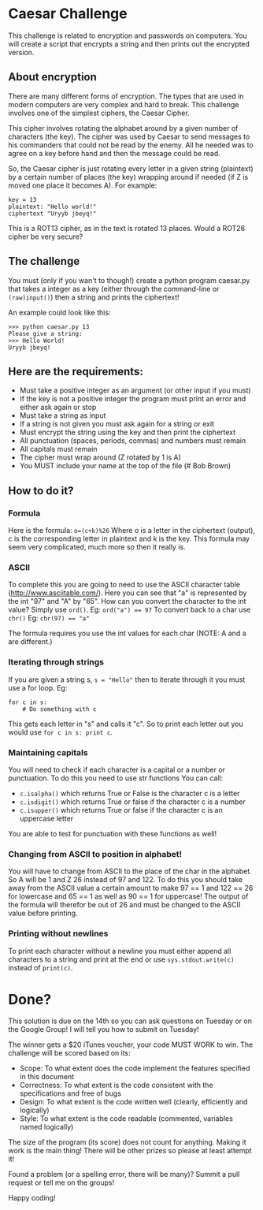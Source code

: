 # Caesar Challenge
This challenge is related to encryption and passwords on computers. You will create a script that encrypts a string and then prints out the encrypted version.

## About encryption
There are many different forms of encryption. The types that are used in modern computers are very complex and hard to break. This challenge involves one of the simplest ciphers, the Caesar Cipher.

This cipher involves rotating the alphabet around by a given number of characters (the key). The cipher was used by Caesar to send messages to his commanders that could not be read by the enemy. All he needed was to agree on a key before hand and then the message could be read.

So, the Caesar cipher is just rotating every letter in a given string (plaintext) by a certain number of places (the key) wrapping around if needed (if Z is moved one place it becomes A).
For example:
```
key = 13
plaintext: "Hello world!"
ciphertext "Uryyb jbeyq!"
```
This is a ROT13 cipher, as in the text is rotated 13 places. Would a ROT26 cipher be very secure?

## The challenge
You must (only if you wan't to though!) create a python program caesar.py that takes a integer as a key (either through the command-line or `(raw)input()`) then a string and prints the ciphertext!

An example could look like this:
```
>>> python caesar.py 13
Please give a string:
>>> Hello World!
Uryyb jbeyq!
```

## Here are the requirements:
- Must take a positive integer as an argument (or other input if you must)
- If the key is not a positive integer the program must print an error and either ask again or stop
- Must take a string as input
- If a string is not given you must ask again for a string or exit
- Must encrypt the string using the key and then print the ciphertext
- All punctuation (spaces, periods, commas) and numbers must remain
- All capitals must remain
- The cipher must wrap around (Z rotated by 1 is A)
- You MUST include your name at the top of the file (# Bob Brown)

## How to do it?

### Formula
Here is the formula:
`o=(c+k)%26`
Where o is a letter in the ciphertext (output), c is the corresponding letter in plaintext and k is the key. This formula may seem very complicated, much more so then it really is.

### ASCII
To complete this you are going to need to use the ASCII character table (http://www.asciitable.com/). Here you can see that "a" is represented by the int "97" and "A" by "65". How can you convert the character to the int value? Simply use `ord()`. Eg: `ord("a") == 97`
To convert back to a char use `chr()`
Eg: `chr(97) == "a"`

The formula requires you use the int values for each char (NOTE: A and a are different.)

### Iterating through strings
If you are given a string s, `s = "Hello"` then to iterate through it you must use a for loop.
Eg:
```
for c in s:
    # Do something with c
```
This gets each letter in "s" and calls it "c". So to print each letter out you would use `for c in s: print c`.

### Maintaining capitals
You will need to check if each character is a capital or a number or punctuation. To do this you need to use str functions
You can call:
- `c.isalpha()` which returns True or False is the character c is a letter
- `c.isdigit()` which returns True or false if the character c is a number
- `c.isupper()` which returns True or false if the character c is an uppercase letter

You are able to test for punctuation with these functions as well!

### Changing from ASCII to position in alphabet!
You will have to change from ASCII to the place of the char in the alphabet. So A will be 1 and Z 26 instead of 97 and 122. To do this you should take away from the ASCII value a certain amount to make 97 == 1 and 122 == 26 for lowercase and 65 == 1 as well as 90 == 1 for uppercase!
The output of the formula will therefor be out of 26 and must be changed to the ASCII value before printing.

### Printing without newlines
To print each character without a newline you must either append all characters to a string and print at the end or use `sys.stdout.write(c)` instead of `print(c)`.

# Done?
This solution is due on the 14th so you can ask questions on Tuesday or on the Google Group! I will tell you how to submit on Tuesday!

The winner gets a $20 iTunes voucher, your code MUST WORK to win. The challenge will be scored based on its:
- Scope: To what extent does the code implement the features specified in this document
- Correctness: To what extent is the code consistent with the specifications and free of bugs
- Design: To what extent is the code written well (clearly, efficiently and logically)
- Style: To what extent is the code readable (commented, variables named logically)

The size of the program (its score) does not count for anything. Making it work is the main thing!
There will be other prizes so please at least attempt it!

Found a problem (or a spelling error, there will be many)? Summit a pull request or tell me on the groups!

Happy coding!